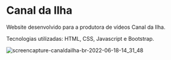 <h1> Canal da Ilha </h1>

<p> Website desenvolvido para a produtora de vídeos Canal da Ilha. </p>

<p> Tecnologias utilizadas: HTML, CSS, Javascript e Bootstrap. </p>

![screencapture-canaldailha-br-2022-06-18-14_31_48](https://user-images.githubusercontent.com/56170676/174451352-a6f4429a-7f32-4e41-8f9c-8f36529242c2.png)
